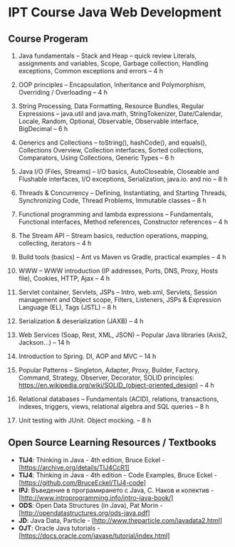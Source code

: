 # IPT Course Java Web Development

## Course Progeram

1.	Java fundamentals – Stack and Heap – quick review Literals, assignments and variables, Scope, Garbage collection, Handling exceptions, Common exceptions and errors – 4 h

2.	OOP principles – Encapsulation, Inheritance and Polymorphism, Overriding / Overloading – 4 h

3.	String Processing, Data Formatting, Resource Bundles, Regular Expressions – java.util and java.math, StringTokenizer, Date/Calendar,
Locale, Random, Optional, Observable, Observable interface, BigDecimal – 6 h

4.	Generics and Collections – toString(), hashCode(), and equals(), Collections Overview, Collection interfaces, Sorted collections, Comparators, Using Collections, Generic Types – 6 h

5.	Java I/O (Files, Streams) – I/O basics, AutoCloseable, Closeable and Flushable interfaces, I/O exceptions, Serialization, java.io. and nio – 8 h

6.	Threads & Concurrency – Defining, Instantiating, and Starting Threads, Synchronizing Code, Thread Problems, Immutable classes – 8 h

7.	Functional programming and lambda expressions – Fundamentals, Functional interfaces, Method references, Constructor references – 4 h

8.	The Stream API – Stream basics, reduction operations, mapping, collecting, iterators – 4 h

9.	Build tools (basics) – Ant vs Maven vs Gradle, practical examples – 4 h

10.	WWW – WWW introduction (IP addresses, Ports, DNS, Proxy, Hosts file), Cookies, HTTP, Ajax – 4 h

11.	Servlet container, Servlets, JSPs – Intro, web.xml, Servlets, Session management and Object scope, Filters, Listeners, JSPs & Expression Language (EL), Tags (JSTL) – 8 h

12.	Serialization & deserialization (JAXB) – 4 h

13.	Web Services (Soap, Rest, XML, JSON) – Popular Java libraries (Axis2, Jackson…) – 14 h

14.	Introduction to Spring. DI, AOP and MVC – 14 h

15.	Popular Patterns – Singleton, Adapter, Proxy, Builder, Factory, Command, Strategy, Observer, Decorator, SOLID principles: https://en.wikipedia.org/wiki/SOLID_(object-oriented_design) – 4 h

16.	Relational databases – Fundamentals (ACID), relations, transactions, indexes, triggers, views, relational algebra and SQL queries – 8 h

17.	Unit testing with JUnit. Object mocking. – 8 h

## Open Source Learning Resources / Textbooks
* **TIJ4**: Thinking in Java - 4th edition, Bruce Eckel - [https://archive.org/details/TIJ4CcR1]
* **TIJ4**: Thinking in Java - 4th edition - Code Examples, Bruce Eckel - [https://github.com/BruceEckel/TIJ4-code]
* **IPJ**: Въведение в програмирането с Java, С. Наков и колектив - [http://www.introprogramming.info/intro-java-book/]
* **ODS**: Open Data Structures (in Java), Pat Morin - [http://opendatastructures.org/ods-java.pdf]
* **JD**: Java Data, Particle - [http://www.theparticle.com/javadata2.html]
* **OJT**: Oracle Java tutorials - [https://docs.oracle.com/javase/tutorial/index.html]

